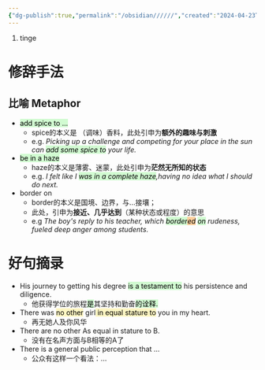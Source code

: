 ```yaml
---
{"dg-publish":true,"permalink":"/obsidian//////","created":"2024-04-23T14:47:35.969+08:00","updated":"2024-09-08T15:25:05.527+08:00"}
---
```


1. tinge
# 修辞手法
## 比喻 Metaphor
- <mark style="background: #BBFABBA6;">add spice to</mark><mark style="background: #BBFABBA6;"> ...</mark>
	- spice的本义是 （调味）香料，此处引申为**额外的趣味与刺激**
	- e.g. *Picking up a challenge and competing for your place in the sun can <mark style="background: #BBFABBA6;">add some spice to</mark> your life.*
- <mark style="background: #BBFABBA6;">be in a haze</mark>
	- haze的本义是薄雾、迷蒙，此处引申为**茫然无所知的状态**
	- e.g. *I felt like I <mark style="background: #BBFABBA6;">was in a complete haze</mark>,having no idea what I should do next.*
- border on
	- border的本义是国境、边界，与...接壤；
	- 此处，引申为**接近、几乎达到**（某种状态或程度）的意思
	- e.g *The boy's reply to his teacher, which <mark style="background: #BBFABBA6;">border</mark><mark style="background: #FFB86CA6;">ed</mark> <mark style="background: #BBFABBA6;">on</mark> rudeness, fueled deep anger among students.*
# 好句摘录
- His journey to getting his degree <mark style="background: #BBFABBA6;">is a testament to</mark> his persistence and diligence.
	- 他获得学位的旅程<mark style="background: #BBFABBA6;">是</mark>其坚持和勤奋<mark style="background: #BBFABBA6;">的诠释.</mark>
- There was <mark style="background: #FFF3A3A6;">no other</mark> girl<mark style="background: #FFF3A3A6;"> in equal stature to</mark> you in my heart.
	- 再无她人及你风华
- There are no other As equal in stature to B.
	- 没有在名声方面与B相等的A了
- There is a general public perception that ...
	- 公众有这样一个看法：...